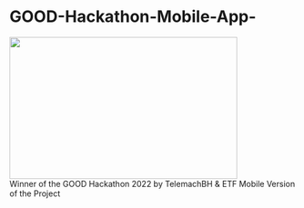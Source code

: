 # GOOD-Hackathon-Mobile-App-
<div id="header">
<img src="https://telemach.ba/wp-content/uploads/2022/09/RASPORED_BANER-WEB.jpg" width="400" height="250">
</div>
Winner of the GOOD Hackathon 2022 by TelemachBH & ETF
Mobile Version of the Project

